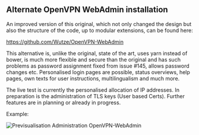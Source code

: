 ## Alternate OpenVPN WebAdmin installation

An improved version of this original, which not only changed the design but also the structure of the code, up to modular extensions, can be found here:

https://github.com/Wutze/OpenVPN-WebAdmin

This alternative is, unlike the original, state of the art, uses yarn instead of bower, is much more flexible and secure than the original and has such problems as password assignment fixed from issue #145, allows password changes etc. Personalised login pages are possible, status overviews, help pages, own texts for user instructions, multilingualism and much more.

The live test is currently the personalised allocation of IP addresses. In preparation is the administration of TLS keys (User based Certs). Further features are in planning or already in progress.

Example:

![Previsualisation Administration OpenVPN-WebAdmin](https://github.com/Wutze/OpenVPN-WebAdmin/blob/master/doc/img/useradmin.png)
